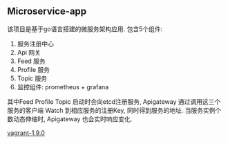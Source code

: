 ## Microservice-app

该项目是基于go语言搭建的微服务架构应用. 包含5个组件: 
1. 服务注册中心
2. Api 网关
3. Feed 服务
4. Profile 服务
5. Topic 服务
6. 监控组件: prometheus + grafana

其中Feed Profile Topic 启动时会向etcd注册服务, Apigateway 通过调用这三个服务的客户端 Watch 到相应服务的注册Key, 同时得到服务的地址. 当服务实例个数动态伸缩时, Apigateway 也会实时响应变化.

[vagrant-1.9.0](https://releases.hashicorp.com/vagrant/1.9.0/)

